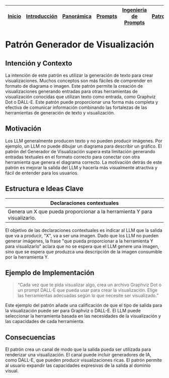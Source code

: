 <div align=right>

|[Inicio](/README.md)|[Introducción](/documentos/intro.md)|[Panorámica](/documentos/panorámica.md)|[Prompts](/prompts/README.md)|[Ingeniería de Prompts](/ingenieriaDePrompts/README.md)|[Patrones](/ingenieriaDePrompts/patrones/README.md)|[Casos de Uso](/casosDeUso/README.md)|
|-|-|-|-|-|-|-

</div>

# Patrón Generador de Visualización

## Intención y Contexto

La intención de este patrón es utilizar la generación de texto para crear visualizaciones. Muchos conceptos son más fáciles de comprender en formato de diagrama o imagen. Este patrón permite la creación de visualizaciones generando entradas para otras herramientas de visualización conocidas que utilizan texto como entrada, como Graphviz Dot o DALL-E. Este patrón puede proporcionar una forma más completa y efectiva de comunicar información combinando las fortalezas de las herramientas de generación de texto y visualización.

## Motivación

Los LLM generalmente producen texto y no pueden producir imágenes. Por ejemplo, un LLM no puede dibujar un diagrama para describir un gráfico. El patrón del Generador de Visualización supera esta limitación generando entradas textuales en el formato correcto para conectar con otra herramienta que genera el diagrama correcto. La motivación detrás de este patrón es mejorar la salida del LLM y hacerla más visualmente atractiva y fácil de entender para los usuarios.

## Estructura e Ideas Clave

|Declaraciones contextuales
|-|
|Genera un X que pueda proporcionar a la herramienta Y para visualizarlo.

El objetivo de las declaraciones contextuales es indicar al LLM que la salida que va a producir, "X", va a ser una imagen. Dado que los LLM no pueden generar imágenes, la frase "que pueda proporcionar a la herramienta Y para visualizarlo" aclara que no se espera que el LLM genere una imagen, sino que se espera que produzca una descripción de la imagen consumible por la herramienta Y.

## Ejemplo de Implementación

> “Cada vez que te pida visualizar algo, crea un archivo Graphviz Dot o un prompt DALL-E que pueda usar para crear la visualización. Elige las herramientas adecuadas según lo que necesite ser visualizado.”

Este ejemplo del patrón añade una calificación de que el tipo de salida para la visualización puede ser para Graphviz o DALL-E. El LLM puede seleccionar la herramienta basada en las necesidades de la visualización y las capacidades de cada herramienta.

## Consecuencias

El patrón crea un canal de modo que la salida pueda ser utilizada para renderizar una visualización. El canal puede incluir generadores de IA, como DALL-E, que pueden producir visualizaciones ricas. El patrón permite al usuario expandir las capacidades expresivas de la salida al dominio visual.
